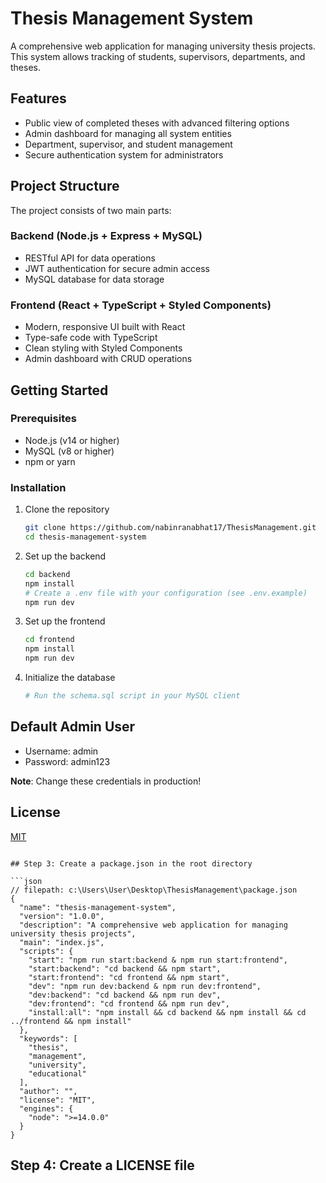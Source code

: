# Thesis Management System

A comprehensive web application for managing university thesis projects. This system allows tracking of students, supervisors, departments, and theses.

## Features

- Public view of completed theses with advanced filtering options
- Admin dashboard for managing all system entities
- Department, supervisor, and student management
- Secure authentication system for administrators

## Project Structure

The project consists of two main parts:

### Backend (Node.js + Express + MySQL)

- RESTful API for data operations
- JWT authentication for secure admin access
- MySQL database for data storage

### Frontend (React + TypeScript + Styled Components)

- Modern, responsive UI built with React
- Type-safe code with TypeScript
- Clean styling with Styled Components
- Admin dashboard with CRUD operations

## Getting Started

### Prerequisites

- Node.js (v14 or higher)
- MySQL (v8 or higher)
- npm or yarn

### Installation

1. Clone the repository

   ```bash
   git clone https://github.com/nabinranabhat17/ThesisManagement.git
   cd thesis-management-system
   ```

2. Set up the backend

   ```bash
   cd backend
   npm install
   # Create a .env file with your configuration (see .env.example)
   npm run dev
   ```

3. Set up the frontend

   ```bash
   cd frontend
   npm install
   npm run dev
   ```

4. Initialize the database
   ```bash
   # Run the schema.sql script in your MySQL client
   ```

## Default Admin User

- Username: admin
- Password: admin123

**Note**: Change these credentials in production!

## License

[MIT](LICENSE)

````

## Step 3: Create a package.json in the root directory

```json
// filepath: c:\Users\User\Desktop\ThesisManagement\package.json
{
  "name": "thesis-management-system",
  "version": "1.0.0",
  "description": "A comprehensive web application for managing university thesis projects",
  "main": "index.js",
  "scripts": {
    "start": "npm run start:backend & npm run start:frontend",
    "start:backend": "cd backend && npm start",
    "start:frontend": "cd frontend && npm start",
    "dev": "npm run dev:backend & npm run dev:frontend",
    "dev:backend": "cd backend && npm run dev",
    "dev:frontend": "cd frontend && npm run dev",
    "install:all": "npm install && cd backend && npm install && cd ../frontend && npm install"
  },
  "keywords": [
    "thesis",
    "management",
    "university",
    "educational"
  ],
  "author": "",
  "license": "MIT",
  "engines": {
    "node": ">=14.0.0"
  }
}
````

## Step 4: Create a LICENSE file
